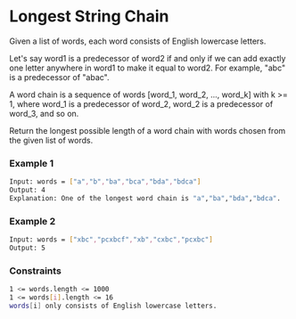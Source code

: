 # Longest String Chain

Given a list of words, each word consists of English lowercase letters.

Let's say word1 is a predecessor of word2 if and only if we can add exactly one letter anywhere in word1 to make it equal to word2. For example, "abc" is a predecessor of "abac".

A word chain is a sequence of words [word_1, word_2, ..., word_k] with k >= 1, where word_1 is a predecessor of word_2, word_2 is a predecessor of word_3, and so on.

Return the longest possible length of a word chain with words chosen from the given list of words. 

### Example 1
```sh
Input: words = ["a","b","ba","bca","bda","bdca"]
Output: 4
Explanation: One of the longest word chain is "a","ba","bda","bdca".
```

### Example 2
```sh
Input: words = ["xbc","pcxbcf","xb","cxbc","pcxbc"]
Output: 5
```

### Constraints
```sh
1 <= words.length <= 1000
1 <= words[i].length <= 16
words[i] only consists of English lowercase letters.
```
